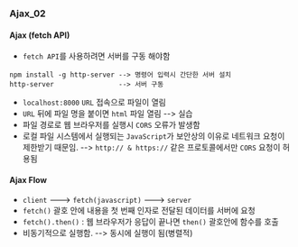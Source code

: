 ### Ajax_02

#### Ajax (fetch API)
- `fetch API`를 사용하려면 서버를 구동 해야함
```
npm install -g http-server --> 명령어 입력시 간단한 서버 설치
http-server                --> 서버 구동
```
- `localhost:8000` `URL` 접속으로 파일이 열림
- `URL` 뒤에 파일 명을 붙이면 `html` 파일 열림 --> 실습
- 파일 경로로 웹 브라우저를 실행시 `CORS` 오류가 발생함
- 로컬 파일 시스템에서 실행되는 `JavaScript`가 보안상의 이유로 네트워크 요청이 제한받기 때문임. --> `http:// & https://` 같은 프로토콜에서만 `CORS` 요청이 허용됨

#### Ajax Flow
- `client` ---> `fetch(javascript)` ---> `server`
- `fetch()` 괄호 안에 내용을 첫 번째 인자로 전달된 데이터를 서버에 요청
- `fetch().then()` : 웹 브라우저가 응답이 끝나면 `then()` 괄호안에 함수를 호출
- 비동기적으로 실행함. --> 동시에 실행이 됨(병렬적)